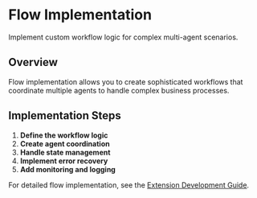 # Flow Implementation

Implement custom workflow logic for complex multi-agent scenarios.

## Overview

Flow implementation allows you to create sophisticated workflows that coordinate multiple agents to handle complex business processes.

## Implementation Steps

1. **Define the workflow logic**
2. **Create agent coordination**
3. **Handle state management**
4. **Implement error recovery**
5. **Add monitoring and logging**

For detailed flow implementation, see the [Extension Development Guide](../development.md#extending-ingenious).
